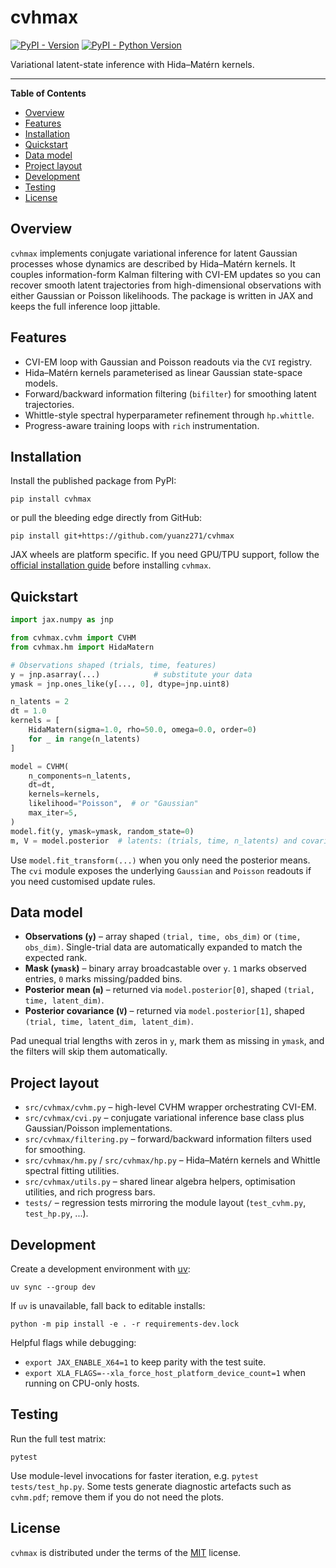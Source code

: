 # cvhmax

[![PyPI - Version](https://img.shields.io/pypi/v/cvhmax.svg)](https://pypi.org/project/cvhmax)
[![PyPI - Python Version](https://img.shields.io/pypi/pyversions/cvhmax.svg)](https://pypi.org/project/cvhmax)

Variational latent-state inference with Hida–Matérn kernels.

-----

**Table of Contents**

- [Overview](#overview)
- [Features](#features)
- [Installation](#installation)
- [Quickstart](#quickstart)
- [Data model](#data-model)
- [Project layout](#project-layout)
- [Development](#development)
- [Testing](#testing)
- [License](#license)

## Overview

`cvhmax` implements conjugate variational inference for latent Gaussian processes whose dynamics are described by Hida–Matérn kernels. It couples information-form Kalman filtering with CVI-EM updates so you can recover smooth latent trajectories from high-dimensional observations with either Gaussian or Poisson likelihoods. The package is written in JAX and keeps the full inference loop jittable.

## Features

- CVI-EM loop with Gaussian and Poisson readouts via the `CVI` registry.
- Hida–Matérn kernels parameterised as linear Gaussian state-space models.
- Forward/backward information filtering (`bifilter`) for smoothing latent trajectories.
- Whittle-style spectral hyperparameter refinement through `hp.whittle`.
- Progress-aware training loops with `rich` instrumentation.

## Installation

Install the published package from PyPI:

```console
pip install cvhmax
```

or pull the bleeding edge directly from GitHub:

```console
pip install git+https://github.com/yuanz271/cvhmax
```

JAX wheels are platform specific. If you need GPU/TPU support, follow the [official installation guide](https://jax.readthedocs.io/en/latest/installation.html) before installing `cvhmax`.

## Quickstart

```python
import jax.numpy as jnp

from cvhmax.cvhm import CVHM
from cvhmax.hm import HidaMatern

# Observations shaped (trials, time, features)
y = jnp.asarray(...)            # substitute your data
ymask = jnp.ones_like(y[..., 0], dtype=jnp.uint8)

n_latents = 2
dt = 1.0
kernels = [
    HidaMatern(sigma=1.0, rho=50.0, omega=0.0, order=0)
    for _ in range(n_latents)
]

model = CVHM(
    n_components=n_latents,
    dt=dt,
    kernels=kernels,
    likelihood="Poisson",  # or "Gaussian"
    max_iter=5,
)
model.fit(y, ymask=ymask, random_state=0)
m, V = model.posterior  # latents: (trials, time, n_latents) and covariances
```

Use `model.fit_transform(...)` when you only need the posterior means. The `cvi` module exposes the underlying `Gaussian` and `Poisson` readouts if you need customised update rules.

## Data model

- **Observations (`y`)** – array shaped `(trial, time, obs_dim)` or `(time, obs_dim)`. Single-trial data are automatically expanded to match the expected rank.
- **Mask (`ymask`)** – binary array broadcastable over `y`. `1` marks observed entries, `0` marks missing/padded bins.
- **Posterior mean (`m`)** – returned via `model.posterior[0]`, shaped `(trial, time, latent_dim)`.
- **Posterior covariance (`V`)** – returned via `model.posterior[1]`, shaped `(trial, time, latent_dim, latent_dim)`.

Pad unequal trial lengths with zeros in `y`, mark them as missing in `ymask`, and the filters will skip them automatically.

## Project layout

- `src/cvhmax/cvhm.py` – high-level CVHM wrapper orchestrating CVI-EM.
- `src/cvhmax/cvi.py` – conjugate variational inference base class plus Gaussian/Poisson implementations.
- `src/cvhmax/filtering.py` – forward/backward information filters used for smoothing.
- `src/cvhmax/hm.py` / `src/cvhmax/hp.py` – Hida–Matérn kernels and Whittle spectral fitting utilities.
- `src/cvhmax/utils.py` – shared linear algebra helpers, optimisation utilities, and rich progress bars.
- `tests/` – regression tests mirroring the module layout (`test_cvhm.py`, `test_hp.py`, ...).

## Development

Create a development environment with [uv](https://github.com/astral-sh/uv):

```console
uv sync --group dev
```

If `uv` is unavailable, fall back to editable installs:

```console
python -m pip install -e . -r requirements-dev.lock
```

Helpful flags while debugging:

- `export JAX_ENABLE_X64=1` to keep parity with the test suite.
- `export XLA_FLAGS=--xla_force_host_platform_device_count=1` when running on CPU-only hosts.

## Testing

Run the full test matrix:

```console
pytest
```

Use module-level invocations for faster iteration, e.g. `pytest tests/test_hp.py`. Some tests generate diagnostic artefacts such as `cvhm.pdf`; remove them if you do not need the plots.

## License

`cvhmax` is distributed under the terms of the [MIT](https://spdx.org/licenses/MIT.html) license.
